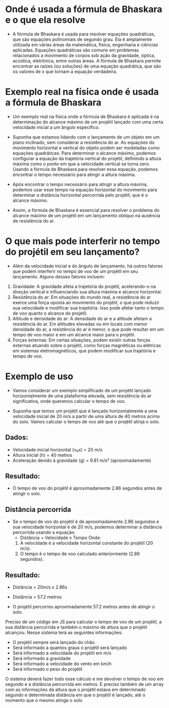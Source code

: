 # Onde é usada a fórmula de Bhaskara e o que ela resolve

- A fórmula de Bhaskara é usada para resolver equações quadráticas, que são equações polinomiais de segundo grau. Ela é amplamente utilizada em várias áreas da matemática, física, engenharia e ciências aplicadas. Equações quadráticas são comuns em problemas relacionados a movimento de corpos sob ação da gravidade, óptica, acústica, eletrônica, entre outras áreas. A fórmula de Bhaskara permite encontrar as raízes (ou soluções) de uma equação quadrática, que são os valores de x que tornam a equação verdadeira.


# Exemplo real na física onde é usada a fórmula de Bhaskara

- Um exemplo real na física onde a fórmula de Bhaskara é aplicada é na determinação do alcance máximo de um projétil lançado com uma certa velocidade inicial a um ângulo específico.

- Suponha que estamos lidando com o lançamento de um objeto em um plano inclinado, sem considerar a resistência do ar. As equações do movimento horizontal e vertical do objeto podem ser modeladas como equações quadráticas. Para determinar o alcance máximo, podemos configurar a equação da trajetória vertical do projétil, definindo a altura máxima como o ponto em que a velocidade vertical se torna zero. Usando a fórmula de Bhaskara para resolver essa equação, podemos encontrar o tempo necessário para atingir a altura máxima.

- Após encontrar o tempo necessário para atingir a altura máxima, podemos usar esse tempo na equação horizontal do movimento para determinar a distância horizontal percorrida pelo projétil, que é o alcance máximo.

- Assim, a fórmula de Bhaskara é essencial para resolver o problema do alcance máximo de um projétil em um lançamento oblíquo na ausência de resistência do ar.

# O que mais pode interferir no tempo do projétil em seu lançamento?

- Além da velocidade inicial e do ângulo de lançamento, há outros fatores que podem interferir no tempo de voo de um projétil em seu lançamento. Alguns desses fatores incluem:

 1. Gravidade: A gravidade afeta a trajetória do projétil, acelerando-o na direção vertical e influenciando sua altura máxima e alcance horizontal.
 2. Resistência do ar: Em situações do mundo real, a resistência do ar exerce uma força oposta ao movimento do projétil, o que pode reduzir sua velocidade e modificar sua trajetória. Isso pode afetar tanto o tempo de voo quanto o alcance do projétil.
 3. Altitude e densidade do ar: A densidade do ar e a altitude afetam a resistência do ar. Em altitudes elevadas ou em locais com menor densidade do ar, a resistência do ar é menor, o que pode resultar em um tempo de voo maior e em um alcance maior para o projétil.
 4. Forças externas: Em certas situações, podem existir outras forças externas atuando sobre o projétil, como forças magnéticas ou elétricas em sistemas eletromagnéticos, que podem modificar sua trajetória e tempo de voo.

# Exemplo de uso

- Vamos considerar um exemplo simplificado de um projétil lançado horizontalmente de uma plataforma elevada, sem resistência do ar significativa, onde queremos calcular o tempo de voo.

- Suponha que temos um projétil que é lançado horizontalmente a uma velocidade inicial de 20 m/s a partir de uma altura de 40 metros acima do solo. Vamos calcular o tempo de voo até que o projétil atinja o solo.

## Dados:
 - Velocidade inicial horizontal (v₀x) = 20 m/s
 - Altura inicial (h) = 40 metros
 - Aceleração devido à gravidade (g) = 9.81 m/s² (aproximadamente)
 
## Resultado:
 - O tempo de voo do projétil é aproximadamente 2.86 segundos antes de atingir o solo.
 
## Distância percorrida
  - Se o tempo de voo do projétil é de aproximadamente 2.86 segundos e sua velocidade horizontal é de 20 m/s, podemos determinar a distância percorrida usando a equação:
    - Distância = Velocidade x Tempo
  Onde:
    1. A velocidade é a velocidade horizontal constante do projétil (20 m/s).
    2. O tempo é o tempo de voo calculado anteriormente (2.86 segundos).

## Resultado:
  - Distância = 20m/s x 2.86s
  - Distância = 57.2 metros

  - O projétil percorreu aproximadamente 57.2 metros antes de atingir o solo.



Preciso de um código em JS para calcular o tempo de voo de um projétil, a sua distância percorrida e também o máximo de altura que o projétil alcançou. Nesse sistema terá as seguintes informações:

- O projétil sempre será lançado do chão <OK>
- Será informado a quantos graus o projétil será lançado <OK>
- Será informado a velocidade do projétil em m/s <OK>
- Será informado a gravidade <OK>
- Será informado a velocidade do vento em km/h
- Será informado o peso do projétil

O sistema deverá fazer todo esse cálculo e me devolver o tempo de voo em segundo e a distância percorrida em metros. E preciso também de um array com as informações da altura que o projétil estava em determinado segundo e determinada distância em que o projétil é lançado, até o momento que o mesmo atinge o solo